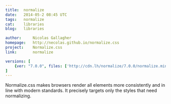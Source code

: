 ```yaml
---
title:	normalize
date:	2014-05-2 08:45 UTC
tags:	normalize
cat:	libraries
blog:	libraries

author:		Nicolas Gallagher
homepage:	http://necolas.github.io/normalize.css
project:	Normalize.css
link:		normalize

versions: [
	{ver: "7.0.0", files: ['http://cdn.lh/normalize/7.0.0/normalize.min.css', 'http://cdn.lh/normalize/7.0.0/normalize.css']}
]
---
```


Normalize.css makes browsers render all elements more consistently and in line with modern standards. It precisely targets only the styles that need normalizing.